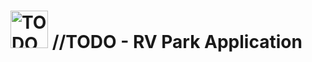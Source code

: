 # <img src='https://cdn.discordapp.com/attachments/1062493135680311487/1095429723166888057/Logo-sharpened.png' height='60' alt='TODO Logo' /> //TODO - RV Park Application



